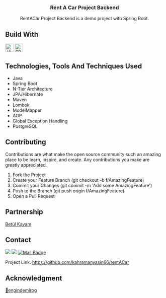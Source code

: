 <h3 align="center"> Rent A Car Project Backend</h3>
 <p align="center"> RentACar Project Backend is a demo project with Spring Boot. </p>
 
## Build With
 <a href="https://github.com/kahramanyasin66" rel="nofollow"><img align="" alt="JAVA" width="26px" src="https://raw.githubusercontent.com/kahramanyasin66/kahramanyasin66/main/images/java.png" style="max-width:100%;"></a>
 <a href="https://github.com/kahramanyasin66" rel="nofollow"><img align="" alt="SPRINGBOOT" width="26px" src="https://miro.medium.com/fit/c/294/294/1*R6jBaoIrvb49knSiTJ7lgA.png" style="max-width:100%;"></a>

## Technologies, Tools And Techniques Used
- Java
- Spring Boot
- N-Tier Architecture
- JPA/Hibernate
- Maven
- Lombok
- ModelMapper
- AOP
- Global Exception Handling
- PostgreSQL

## Contributing
Contributions are what make the open source community such an amazing place to be learn, inspire, and create. Any contributions you make are greatly appreciated.

1. Fork the Project
2. Create your Feature Branch (git checkout -b f/AmazingFeature)
3. Commit your Changes (git commit -m 'Add some AmazingFeature')
4. Push to the Branch (git push origin f/AmazingFeature)
5. Open a Pull Request


## Partnership
<a href="https://github.com/kayambetul">Betül Kayam</a>

## Contact
[![](https://img.shields.io/badge/linkedin-%230077B5.svg?&style=for-the-badge&logo=linkedin&logoColor=white)](https://www.linkedin.com/in/yasin-kahraman-6376a3192/)
[![](https://img.shields.io/badge/medium-%2312100E.svg?&style=for-the-badge&logo=medium&logoColor=white)](https://medium.com/@yasinkahraman66)
[![Mail Badge](https://img.shields.io/badge/yasinkahraman66@gmail.com-c14438?style=for-the-badge&logo=Gmail&logoColor=white&link=mailto:yasinkahraman66@gmail.com)](mailto:yasinkahraman66@gmail.com)

Project Link: https://github.com/kahramanyasin66/rentACar
## Acknowledgment

<a href="https://github.com/engindemirog%22%3E">🙏engindemirog</a>
